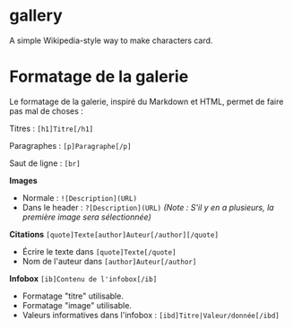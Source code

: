 # gallery
A simple Wikipedia-style way to make characters card.

# Formatage de la galerie
Le formatage de la galerie, inspiré du Markdown et HTML, permet de faire pas mal de choses :

Titres : `[h1]Titre[/h1]`

Paragraphes : `[p]Paragraphe[/p]`

Saut de ligne : `[br]`

__Images__
- Normale : `![Description](URL)`
- Dans le header : `?[Description](URL)` *(Note : S'il y en a plusieurs, la première image sera sélectionnée)*

__Citations__
`[quote]Texte[author]Auteur[/author][/quote]`
- Écrire le texte dans `[quote]Texte[/quote]`
- Nom de l'auteur dans `[author]Auteur[/author]`

__Infobox__
`[ib]Contenu de l'infobox[/ib]`
- Formatage "titre" utilisable.
- Formatage "image" utilisable.
- Valeurs informatives dans l'infobox : `[ibd]Titre|Valeur/donnée[/ibd]`
